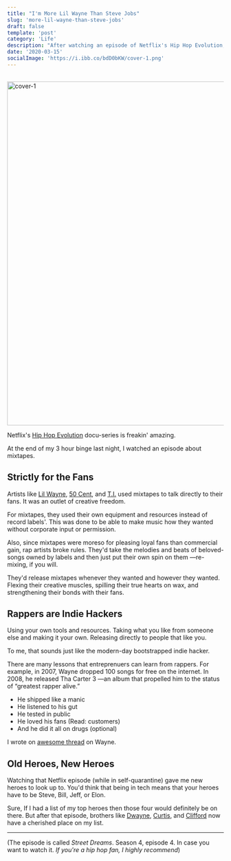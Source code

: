 ```yaml
---
title: "I'm More Lil Wayne Than Steve Jobs"
slug: 'more-lil-wayne-than-steve-jobs'
draft: false
template: 'post'
category: 'Life'
description: "After watching an episode of Netflix's Hip Hop Evolution, I've gained new heroes to look up to alongside Steve, Bill, Jeff, and Elon."
date: '2020-03-15'
socialImage: 'https://i.ibb.co/bdD0bKW/cover-1.png'
---
```


<br />
<img src="https://i.ibb.co/bdD0bKW/cover-1.png" alt="cover-1" border="0" width="800">

<br />

Netflix's [Hip Hop Evolution](https://www.netflix.com/title/80141782) docu-series is freakin' amazing.

At the end of my 3 hour binge last night, I watched an episode about mixtapes.

## Strictly for the Fans

Artists like [Lil Wayne](https://en.wikipedia.org/wiki/Lil_Wayne), [50 Cent](https://en.wikipedia.org/wiki/50_Cent), and [T.I.](https://en.wikipedia.org/wiki/T.I.) used mixtapes to talk directly to their fans. It was an outlet of creative freedom.

For mixtapes, they used their own equipment and resources instead of record labels'. This was done to be able to make music how they wanted without corporate input or permission.

Also, since mixtapes were moreso for pleasing loyal fans than commercial gain, rap artists broke rules. They'd take the melodies and beats of beloved-songs owned by labels and then just put their own spin on them —re-mixing, if you will.

They'd release mixtapes whenever they wanted and however they wanted. Flexing their creative muscles, spilling their true hearts on wax, and strengthening their bonds with their fans.

## Rappers are Indie Hackers

Using your own tools and resources. Taking what you like from someone else and making it your own. Releasing directly to people that like you.

To me, that sounds just like the modern-day bootstrapped indie hacker.

There are many lessons that entreprenuers can learn from rappers. For example, in 2007, Wayne dropped 100 songs for free on the internet. In 2008, he released Tha Carter 3 —an album that propelled him to the status of “greatest rapper alive.”

- He shipped like a manic
- He listened to his gut
- He tested in public
- He loved his fans (Read: customers)
- And he did it all on drugs (optional)

I wrote on [awesome thread](https://twitter.com/antdke/status/1240882576526643200?s=20) on Wayne.

## Old Heroes, New Heroes

Watching that Netflix episode (while in self-quarantine) gave me new heroes to look up to. You'd think that being in tech means that your heroes have to be Steve, Bill, Jeff, or Elon.

Sure, If I had a list of my top heroes then those four would definitely be on there. But after that episode, brothers like [Dwayne](https://en.wikipedia.org/wiki/Lil_Wayne), [Curtis](https://en.wikipedia.org/wiki/50_Cent), and [Clifford](https://en.wikipedia.org/wiki/T.I.) now have a cherished place on my list.

<hr />

(The episode is called _Street Dreams_. Season 4, episode 4. In case you want to watch it. _If you're a hip hop fan, I highly recommend_)

<br />
